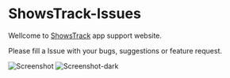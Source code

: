 # ShowsTrack-Issues

Wellcome to [ShowsTrack](https://apps.apple.com/app/id6445824337) app support website. 

Please fill a Issue with your bugs, suggestions or feature request.



![Screenshot](https://github.com/jherran/ShowsTrack-Issues/assets/5808300/e7b74144-af57-4f30-a8d9-baf36fdd438a)
![Screenshot-dark](https://github.com/jherran/ShowsTrack-Issues/assets/5808300/48819935-120a-4ea1-8d99-9c620f9686ac)
